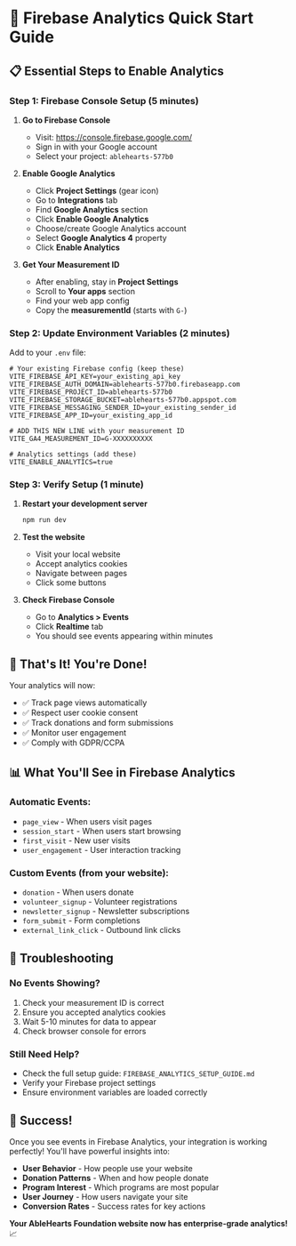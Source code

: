 # 🚀 Firebase Analytics Quick Start Guide

## 📋 **Essential Steps to Enable Analytics**

### **Step 1: Firebase Console Setup (5 minutes)**

1. **Go to Firebase Console**
   - Visit: https://console.firebase.google.com/
   - Sign in with your Google account
   - Select your project: `ablehearts-577b0`

2. **Enable Google Analytics**
   - Click **Project Settings** (gear icon)
   - Go to **Integrations** tab
   - Find **Google Analytics** section
   - Click **Enable Google Analytics**
   - Choose/create Google Analytics account
   - Select **Google Analytics 4** property
   - Click **Enable Analytics**

3. **Get Your Measurement ID**
   - After enabling, stay in **Project Settings**
   - Scroll to **Your apps** section
   - Find your web app config
   - Copy the **measurementId** (starts with `G-`)

### **Step 2: Update Environment Variables (2 minutes)**

Add to your `.env` file:
```env
# Your existing Firebase config (keep these)
VITE_FIREBASE_API_KEY=your_existing_api_key
VITE_FIREBASE_AUTH_DOMAIN=ablehearts-577b0.firebaseapp.com
VITE_FIREBASE_PROJECT_ID=ablehearts-577b0
VITE_FIREBASE_STORAGE_BUCKET=ablehearts-577b0.appspot.com
VITE_FIREBASE_MESSAGING_SENDER_ID=your_existing_sender_id
VITE_FIREBASE_APP_ID=your_existing_app_id

# ADD THIS NEW LINE with your measurement ID
VITE_GA4_MEASUREMENT_ID=G-XXXXXXXXXX

# Analytics settings (add these)
VITE_ENABLE_ANALYTICS=true
```

### **Step 3: Verify Setup (1 minute)**

1. **Restart your development server**
   ```bash
   npm run dev
   ```

2. **Test the website**
   - Visit your local website
   - Accept analytics cookies
   - Navigate between pages
   - Click some buttons

3. **Check Firebase Console**
   - Go to **Analytics > Events**
   - Click **Realtime** tab
   - You should see events appearing within minutes

## 🎯 **That's It! You're Done!**

Your analytics will now:
- ✅ Track page views automatically
- ✅ Respect user cookie consent
- ✅ Track donations and form submissions
- ✅ Monitor user engagement
- ✅ Comply with GDPR/CCPA

## 📊 **What You'll See in Firebase Analytics**

### **Automatic Events:**
- `page_view` - When users visit pages
- `session_start` - When users start browsing
- `first_visit` - New user visits
- `user_engagement` - User interaction tracking

### **Custom Events (from your website):**
- `donation` - When users donate
- `volunteer_signup` - Volunteer registrations
- `newsletter_signup` - Newsletter subscriptions
- `form_submit` - Form completions
- `external_link_click` - Outbound link clicks

## 🔧 **Troubleshooting**

### **No Events Showing?**
1. Check your measurement ID is correct
2. Ensure you accepted analytics cookies
3. Wait 5-10 minutes for data to appear
4. Check browser console for errors

### **Still Need Help?**
- Check the full setup guide: `FIREBASE_ANALYTICS_SETUP_GUIDE.md`
- Verify your Firebase project settings
- Ensure environment variables are loaded correctly

## 🎊 **Success!**

Once you see events in Firebase Analytics, your integration is working perfectly! You'll have powerful insights into:

- **User Behavior** - How people use your website
- **Donation Patterns** - When and how people donate
- **Program Interest** - Which programs are most popular
- **User Journey** - How users navigate your site
- **Conversion Rates** - Success rates for key actions

**Your AbleHearts Foundation website now has enterprise-grade analytics!** 📈